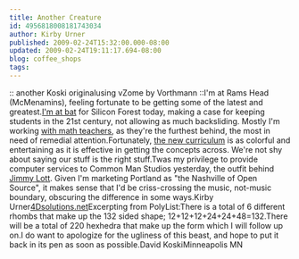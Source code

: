 ```yaml
---
title: Another Creature
id: 4956818008181743034
author: Kirby Urner
published: 2009-02-24T15:32:00.000-08:00
updated: 2009-02-24T19:11:17.694-08:00
blog: coffee_shops
tags: 
---
```


[](https://blogger.googleusercontent.com/img/b/R29vZ2xl/AVvXsEgYjLWkXIcMhVdctbPzMV90GyzMEbGhUiV3qFwfVMr_8H0kYdyagGzsgP0HOlAvdN7dKXfg3y_ByW_rncbReFWrrAbnDA_5fsMpigLIMESzVIcQ3Q_wfdtoSYFoDQEei2BoPuoQw2QotCYY/s1600-h/ugly_beast.jpeg):: another Koski originalusing vZome by Vorthmann ::I'm at Rams Head (McMenamins), feeling fortunate to be getting some of the latest and greatest.[I'm at bat](http://mathforum.org/kb/message.jspa?messageID=6622780&tstart=0) for Silicon Forest today, making a case for keeping students in the 21st century, not allowing as much backsliding.  Mostly I'm working [with math teachers](http://mathforum.org/kb/message.jspa?messageID=6621973&tstart=0), as they're the furthest behind, the most in need of remedial attention.Fortunately, [the new curriculum](http://mathforum.org/kb/message.jspa?messageID=6622946&tstart=0) is as colorful and entertaining as it is effective in getting the concepts across.  We're not shy about saying our stuff is the right stuff.Twas my privilege to provide computer services to Common Man Studios yesterday, the outfit behind [Jimmy Lott](http://jimmylott.com/).  Given I'm marketing Portland as "the Nashville of Open Source", it makes sense that I'd be criss-crossing the music, not-music boundary, obscuring the difference in some ways.Kirby Urner[4Dsolutions.net](http://www.4dsolutions.net/)Excerpting from PolyList:There is a total of 6 different rhombs that make up the 132 sided shape; 12+12+12+24+24+48=132.There will be a total of 220 hexhedra that make up the form which I will follow up on.I do want to apologize for the ugliness of this beast, and hope to put it back in its pen as soon as possible.David KoskiMinneapolis  MN